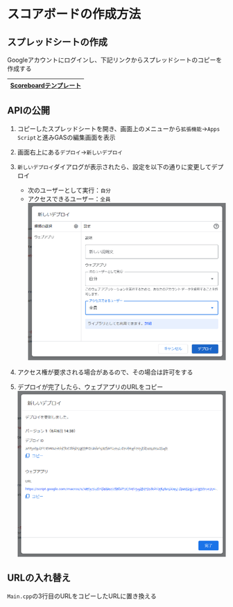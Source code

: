 # スコアボードの作成方法

## スプレッドシートの作成

Googleアカウントにログインし、下記リンクからスプレッドシートのコピーを作成する

| [Scoreboardテンプレート](https://docs.google.com/spreadsheets/d/1IHG3NuneuxWctajEr_-44pAU8F2YZDZbRbDODK7w37U/copy) |
|-|

## APIの公開

1. コピーしたスプレッドシートを開き、画面上のメニューから`拡張機能`→`Apps Script`と進みGASの編集画面を表示

2. 画面右上にある`デプロイ`→`新しいデプロイ`

3. `新しいデプロイ`ダイアログが表示されたら、設定を以下の通りに変更してデプロイ
    - 次のユーザーとして実行：`自分`
    - アクセスできるユーザー：`全員`
  ![](Screenshot/3.png)

4. アクセス権が要求される場合があるので、その場合は許可をする

5. デプロイが完了したら、ウェブアプリのURLをコピー
![](Screenshot/4.png)

## URLの入れ替え

`Main.cpp`の3行目のURLをコピーしたURLに置き換える
